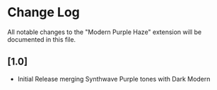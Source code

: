 # Change Log

All notable changes to the "Modern Purple Haze" extension will be documented in this file.


## [1.0]

* Initial Release merging Synthwave Purple tones with Dark Modern
